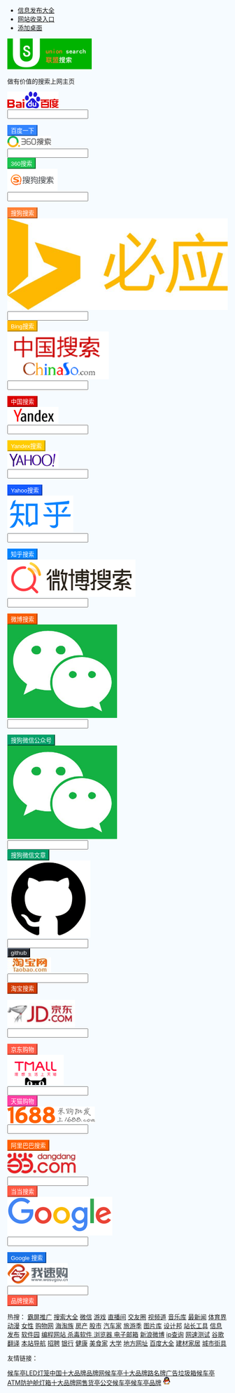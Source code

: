 <html>
<head>
<!-- 参考http://www.wosusou.com/ -->

<meta http-equiv="content-type" content="text/html; charset=UTF-8" />
<title>我速搜_综合搜索/网址导航最实用的搜索引擎大全上网主页[搜索神器]</title>

<meta name="keywords" content="综合搜索,搜索大全,集成搜索,速搜,搜索引擎,搜索引擎大全,网址大全,网址导航,我速搜,搜索神器,搜索主页,综合搜索主页,搜索引擎大全,so,搜" />
<meta name="description" content="我速搜-是免费为网友提供搜索服务的综合搜索大全及网址大全,,网址导航本地服务，界面简洁，集合人性化搜索功能，我速搜综合搜索引擎大全打造全新的搜索模式，满足您工作更快捷，更省心的搜索神器" />

<meta http-equiv="X-UA-Compatible" content="IE=edge" />
<link rel="shortcut icon" href="/img/favico.ico" />

<!-- <script type="text/javascript" src="/img/jquery-1.10.2.min.js"></script> -->
<script type="text/javascript" src="/js/jquery-2.0.3.min.js"></script>

<script type="text/javascript" src="/js/jquery-migrate-1.2.1.min.js"></script>
<script type="text/javascript" src="/js/common.js"></script>

<meta name="360-site-verification" content="b933cf8b33e214a5645d65f927176572" />
<link href="/css/bootstrap3.1.1.min.css" rel="stylesheet" />

<script type="text/javascript" src="/js/application.js"></script>
<link href="/css/font-awesome.min.css" rel="stylesheet">

<link href="/css/main.css" rel="stylesheet" />
</head>

<body>

<ul class="list-inline ul-right">
<li ><a href="http://www.wosusou.com/wzlx/20.html">信息发布大全</a></li>

<li ><a href="http://www.wosusou.com/category/1.html">网站收录入口</a></li>
<li><a href="http://www.wosusou.com/url.php" target="_blank"><span class="icon"></span>添加桌面</a></li>

</ul>

<link rel="stylesheet" type="text/css" href="/css/index.css" />

<div class="">
<div id="form-links" style="margin-top: 15px;">

<div id="website">
<a >

<img src="/img/unionSearch.jpg" style="height: 70px;">
</a>

<a style="display: block">
<p>做有价值的搜索上网主页</p>

</a> </div>
<form action="https://www.baidu.com/s" class="form-inline form-baidu" data-key="baidu" target="_blank" >

<div class="nav-cell">
<div class="input-group">

<div class="input-group-addon">
<img src="/img/baidu.png" alt="百度">

</div>
<input type="text" class="form-control form-input" id="inbaidu" name="wd" data-color="#3385ff" autocomplete="off">

<span class="sicon sr" style="display: none;"><img src="/img/icon_remove.png" class="is"></span>
<div class="input-group-addon input-btn"><input type="submit" value="百度一下" style="background-color: #3385ff;color: #fff;border-color: #3385ff;" onclick="add_history(this)"></div>

<div class="clearfix"></div>
</div>

</div>
<div class="hotwords" style="display: none;">

<div class="h-l">
</div>

<div class="clearfix"></div>
</div>

</form><form action="https://www.so.com/s" class="form-inline form-so" data-key="so" target="_blank" >
<div class="nav-cell">

<div class="input-group">
<div class="input-group-addon">

<img src="/img/360.png" alt="360搜索">
</div>

<input type="text" class="form-control form-input" id="inso" name="q" data-color="#1bc550" autocomplete="off">
<span class="sicon sr" style="display: none;"><img src="/img/icon_remove.png" class="is"></span>

<div class="input-group-addon input-btn"><input type="submit" value="360搜索" style="background-color: #1bc550;color: #fff;border-color: #1bc550;" onclick="add_history(this)"></div>
<div class="clearfix"></div>

</div>
</div>

<div class="hotwords" style="display: none;">
<div class="h-l">

</div>
<div class="clearfix"></div>

</div>
</form><form action="https://www.sogou.com/web" class="form-inline form-sogou" data-key="sogou" target="_blank" >

<div class="nav-cell">
<div class="input-group">

<div class="input-group-addon">
<img src="/img/sougou.png" alt="搜狗搜索">

</div>
<input type="text" class="form-control form-input" id="insogou" name="query" data-color="#FF8135" autocomplete="off">

<span class="sicon sr" style="display: none;"><img src="/img/icon_remove.png" class="is"></span>
<div class="input-group-addon input-btn"><input type="submit" value="搜狗搜索" style="background-color: #FF8135;color: #fff;border-color: #FF8135;" onclick="add_history(this)"></div>

<div class="clearfix"></div>
</div>

</div>
<div class="hotwords" style="display: none;">

<div class="h-l">
</div>

<div class="clearfix"></div>
</div>

</form>
<form action="http://www.bing.com/search" class="form-inline form-Bing" data-key="bing" target="_blank" >
                                <div class="nav-cell">
                    <div class="input-group">
                        <div class="input-group-addon">
                            <img src="/img/bing.jpg" alt="Bing搜索">
                        </div>
                        <input type="text" class="form-control form-input" id="inBing" name="q" data-color="#FFB700" autocomplete="off">
                        <span class="sicon sr" style="display: none;"><img src="/img/icon_remove.png" class="is"></span>
                        <div class="input-group-addon input-btn"><input type="submit" value="Bing搜索" style="background-color: #FFB700;color: #fff;border-color: #FFB700;" onclick="add_history(this)"></div>
                        <div class="clearfix"></div>
                    </div>
                </div>
                <div class="hotwords" style="display: none;">
                    <div class="h-l"></div>
                    <div class="clearfix"></div>
                </div>
 </form>
<form action="http://www.chinaso.com/search/pagesearch.htm" class="form-inline form-sogou" data-key="chinaso" target="_blank" >

<div class="nav-cell">
<div class="input-group">

<div class="input-group-addon">
<img src="/img/ChinaSo.png" alt="中国搜索">

</div>
<input type="text" class="form-control form-input" id="inchinaso" name="q" data-color="#db0000" autocomplete="off">

<span class="sicon sr" style="display: none;"><img src="/img/icon_remove.png" class="is"></span>
<div class="input-group-addon input-btn"><input type="submit" value="中国搜索" style="background-color: #db0000;color: #fff;border-color: #db0000;" onclick="add_history(this)"></div>

<div class="clearfix"></div>
</div>

</div>
<div class="hotwords" style="display: none;">

<div class="h-l">
</div>

<div class="clearfix"></div>
</div>

</form>
<form action="https://www.yandex.com/search/" class="form-inline form-yandex" data-key="yandex" target="_blank" >

<div class="nav-cell">
<div class="input-group">

<div class="input-group-addon">
<img src="/img/yandex.png" alt="Yandex搜索">

</div>
<input type="text" class="form-control form-input" id="inyandex" name="text" data-color="#fc0" autocomplete="off">

<span class="sicon sr" style="display: none;"><img src="/img/icon_remove.png" class="is"></span>
<div class="input-group-addon input-btn"><input type="submit" value="Yandex搜索" style="background-color: #fc0;color: #fff;border-color: #fc0;" onclick="add_history(this)"></div>

<div class="clearfix"></div>
</div>

</div>
<div class="hotwords" style="display: none;">

<div class="h-l">
</div>

<div class="clearfix"></div>
</div>

</form>
<form action="https://search.yahoo.com/search" class="form-inline form-yahoo" data-key="yahoo" target="_blank" >

<div class="nav-cell">
<div class="input-group">

<div class="input-group-addon">
<img src="/img/yahoo.png" alt="Yahoo搜索">

</div>
<input type="text" class="form-control form-input" id="inyahoo" name="p" data-color="#145aff" autocomplete="off">

<span class="sicon sr" style="display: none;"><img src="/img/icon_remove.png" class="is"></span>
<div class="input-group-addon input-btn"><input type="submit" value="Yahoo搜索" style="background-color: #145aff;color: #fff;border-color: #145aff;" onclick="add_history(this)"></div>

<div class="clearfix"></div>
</div>

</div>
<div class="hotwords" style="display: none;">

<div class="h-l">
</div>

<div class="clearfix"></div>
</div>

</form>
<form action="https://www.zhihu.com/search" class="form-inline form-zhihu" data-key="zhihu" target="_blank" >

<div class="nav-cell">
<div class="input-group">

<div class="input-group-addon">
<img src="/img/zhihu.png" alt="知乎搜索">

</div>
<input type="text" class="form-control form-input" id="inzhihu" name="q" data-color="#0084FF" autocomplete="off">

<span class="sicon sr" style="display: none;"><img src="/img/icon_remove.png" class="is"></span>
<div class="input-group-addon input-btn"><input type="submit" value="知乎搜索" style="background-color: #0084FF;color: #fff;border-color: #0084FF;" onclick="add_history(this)"></div>

<div class="clearfix"></div>
</div>

</div>
<div class="hotwords" style="display: none;">

<div class="h-l">
</div>

<div class="clearfix"></div>
</div>

</form>
<form action="https://s.weibo.com/weibo" class="form-inline form-weibo" data-key="weibo" target="_blank" >

<div class="nav-cell">
<div class="input-group">

<div class="input-group-addon">
<img src="/img/weibosousuo.png" alt="微博搜索">

</div>
<input type="text" class="form-control form-input" id="inweibo" name="q" data-color="#f85d00" autocomplete="off">

<span class="sicon sr" style="display: none;"><img src="/img/icon_remove.png" class="is"></span>
<div class="input-group-addon input-btn"><input type="submit" value="微博搜索" style="background-color: #f85d00;color: #fff;border-color: #f85d00;" onclick="add_history(this)"></div>

<div class="clearfix"></div>
</div>

</div>
<div class="hotwords" style="display: none;">

<div class="h-l">
</div>

<div class="clearfix"></div>
</div>

</form>
<form action="http://weixin.sogou.com/weixin" class="form-inline form-weixin" data-key="weixin" target="_blank" >

<div class="nav-cell">
<div class="input-group">

<div class="input-group-addon">
<img src="/img/weixin.png" alt="搜狗微信公众号">

</div>
<input type="text" class="form-control form-input" id="inweixin" name="query" data-color="#00a06a" autocomplete="off">

<span class="sicon sr" style="display: none;"><img src="/img/icon_remove.png" class="is"></span>
<div class="input-group-addon input-btn"><input type="submit" value="搜狗微信公众号" style="background-color: #00a06a;color: #fff;border-color: #00a06a;" onclick="add_history(this)"></div>

<div class="clearfix"></div>
</div>

</div>
<div class="hotwords" style="display: none;">

<div class="h-l">
</div>

<div class="clearfix"></div>
</div>

</form>
<form action="http://weixin.sogou.com/weixin" class="form-inline form-weixin" data-key="weixin" target="_blank" >

<div class="nav-cell">
<div class="input-group">

<div class="input-group-addon">
<img src="/img/weixin.png" alt="搜狗微信文章">

</div>
<input type="text" class="form-control form-input" id="inweixin1" name="query" data-color="#00a06a" autocomplete="off">

<input name="type" value="2" type="hidden">
<span class="sicon sr" style="display: none;"><img src="/img/icon_remove.png" class="is"></span>

<div class="input-group-addon input-btn"><input type="submit" value="搜狗微信文章" style="background-color: #00a06a;color: #fff;border-color: #00a06a;" onclick="add_history(this)"></div>
<div class="clearfix"></div>

</div>
</div>

<div class="hotwords" style="display: none;">
<div class="h-l">

</div>
<div class="clearfix"></div>

</div>
</form>

<form action="https://github.com/search" class="form-inline form-github" data-key="github" target="_blank" >
<div class="nav-cell">

<div class="input-group">
<div class="input-group-addon">

<img src="/img/github.png" alt="github">
</div>

<input type="text" class="form-control form-input" id="ingithub" name="q" data-color="#25292f" autocomplete="off">
<span class="sicon sr" style="display: none;"><img src="/img/icon_remove.png" class="is"></span>

<div class="input-group-addon input-btn"><input type="submit" value="github" style="background-color: #25292f;color: #fff;border-color: #25292f;" onclick="add_history(this)"></div>
<div class="clearfix"></div>

</div>
</div>

<div class="hotwords" style="display: none;">
<div class="h-l">

</div>
<div class="clearfix"></div>

</div>
</form>

<form action="https://s.taobao.com/search" class="form-inline form-taobaosousuo" data-key="taobaosousuo" target="_blank" >
<div class="nav-cell">

<div class="input-group">
<div class="input-group-addon">

<img src="/img/taobao.jpg" alt="淘宝搜索">
</div>

<input type="text" class="form-control form-input" id="intaobaosousuo" name="q" data-color="#D23B00" autocomplete="off">
<span class="sicon sr" style="display: none;"><img src="/img/icon_remove.png" class="is"></span>

<div class="input-group-addon input-btn"><input type="submit" value="淘宝搜索" style="background-color: #D23B00;color: #fff;border-color: #D23B00;" onclick="add_history(this)"></div>
<div class="clearfix"></div>

</div>
</div>

<div class="hotwords" style="display: none;">
<div class="h-l">

</div>
<div class="clearfix"></div>

</div>
</form><form action="http://search.jd.com/Search" class="form-inline form-jd" data-key="jd" target="_blank" >

<input type="hidden" name="enc" value="utf-8"> <div class="nav-cell">
<div class="input-group">

<div class="input-group-addon">
<img src="/img/jd.png" alt="京东购物">

</div>
<input type="text" class="form-control form-input" id="injd" name="keyword" data-color="#ff5943" autocomplete="off">

<span class="sicon sr" style="display: none;"><img src="/img/icon_remove.png" class="is"></span>
<div class="input-group-addon input-btn"><input type="submit" value="京东购物" style="background-color: #ff5943;color: #fff;border-color: #ff5943;" onclick="add_history(this)"></div>

<div class="clearfix"></div>
</div>

</div>
<div class="hotwords" style="display: none;">

<div class="h-l">
</div>

<div class="clearfix"></div>
</div>

</form><form action="https://list.tmall.com/search_product.htm" class="form-inline form-tianmaogouwu" data-key="tianmaogouwu" target="_blank" >
<div class="nav-cell">

<div class="input-group">
<div class="input-group-addon">

<img src="/img/tmall.png" alt="天猫购物">
</div>

<input type="text" class="form-control form-input" id="intianmaogouwu" name="q" data-color="#FF40A4" autocomplete="off">
<span class="sicon sr" style="display: none;"><img src="/img/icon_remove.png" class="is"></span>

<div class="input-group-addon input-btn"><input type="submit" value="天猫购物" style="background-color: #FF40A4;color: #fff;border-color: #FF40A4;" onclick="add_history(this)"></div>
<div class="clearfix"></div>

</div>
</div>

<div class="hotwords" style="display: none;">
<div class="h-l">

</div>
<div class="clearfix"></div>

</div>
</form><form action="https://s.1688.com/selloffer/offer_search.htm" class="form-inline form-alibaba" data-key="alibaba" target="_blank" onsubmit="return false;" >

<div class="nav-cell">
<div class="input-group">

<div class="input-group-addon">
<img src="/img/1688.png" alt="阿里巴巴">

</div>
<input type="text" class="form-control form-input" id="inalibaba" name="keywords" data-color="#ff6000" autocomplete="off">

<span class="sicon sr" style="display: none;"><img src="/img/icon_remove.png" class="is"></span>
<div class="input-group-addon input-btn"><input type="submit" value="阿里巴巴搜索" style="background-color: #ff6000;color: #fff;border-color: #ff6000;" onclick="add_history(this)"></div>

<div class="clearfix"></div>
</div>

</div>
<div class="hotwords" style="display: none;">

<div class="h-l">
</div>

<div class="clearfix"></div>
</div>

</form><form action="http://search.dangdang.com/" class="form-inline form-dangdanwang" data-key="dangdanwang" target="_blank" >
<div class="nav-cell">

<div class="input-group">
<div class="input-group-addon">

<img src="/img/dangdang.png" alt="当当搜索">
</div>

<input type="text" class="form-control form-input" id="indangdanwang" name="key" data-color="#ff5943" autocomplete="off">
<span class="sicon sr" style="display: none;"><img src="/img/icon_remove.png" class="is"></span>

<div class="input-group-addon input-btn"><input type="submit" value="当当搜索" style="background-color: #ff5943;color: #fff;border-color: #ff5943;" onclick="add_history(this)"></div>
<div class="clearfix"></div>

</div>
</div>

<div class="hotwords" style="display: none;">
<div class="h-l">

</div>
<div class="clearfix"></div>

</div>
</form><form action="https://www.google.com/search" class="form-inline form-google" data-key="google" target="_blank" >

<div class="nav-cell">
<div class="input-group">

<div class="input-group-addon">
<img src="/img/google.png" alt="谷歌">

</div>
<input type="text" class="form-control form-input" id="ingoogle" name="q" data-color="#1A73E8" autocomplete="off">

<span class="sicon sr" style="display: none;"><img src="/img/icon_remove.png" class="is"></span>
<div class="input-group-addon input-btn"><input type="submit" value="Google 搜索" style="background-color: #1A73E8;color: #fff;border-color: #1A73E8;" onclick="add_history(this)"></div>

<div class="clearfix"></div>
</div>

</div>
<div class="hotwords" style="display: none;">

<div class="h-l">
</div>

<div class="clearfix"></div>
</div>

</form><form action="https://www.wosugou.cn/s/index" class="form-inline form-pinpaisousuo" data-key="pinpaisousuo" target="_blank" >
<div class="nav-cell">

<div class="input-group">
<div class="input-group-addon">

<img src="/img/wosugou.png" alt="品牌搜索">
</div>

<input type="text" class="form-control form-input" id="inpinpaisousuo" name="swd" data-color="#ff5943" autocomplete="off">
<span class="sicon sr" style="display: none;"><img src="/img/icon_remove.png" class="is"></span>

<div class="input-group-addon input-btn"><input type="submit" value="品牌搜索" style="background-color: #ff5943;color: #fff;border-color: #ff5943;" onclick="add_history(this)"></div>
<div class="clearfix"></div>

</div>
</div>

<div class="hotwords" style="display: none;">
<div class="h-l">

</div>
<div class="clearfix"></div>

</div>
</form> <div id="hotwebsite">

<span class="ht">热搜：</span>
<a href="https://www.wosugou.cn/Seller/detail/id/11029.html" target="_blank" onclick="set_action_pv(75)" >霸屏推广</a> <a href="http://www.wosusou.com/sousuodaquan.html" target="_blank" onclick="set_action_pv(73)" >搜索大全</a> <a href="https://wx.qq.com" target="_blank" onclick="set_action_pv(38)" >微信</a> <a href="http://www.wosusou.com/youxi.html" target="_blank" onclick="set_action_pv(54)" >游戏</a> <a href="http://www.wosusou.com/zhibojian.html" target="_blank" onclick="set_action_pv(47)" >直播间</a> <a href="http://www.wosusou.com/jiaoyou.html" target="_blank" onclick="set_action_pv(48)" >交友圈</a> <a href="http://www.wosusou.com/shipin.html" target="_blank" onclick="set_action_pv(26)" >视频道</a> <a href="http://www.wosusou.com/yinyue.html" target="_blank" onclick="set_action_pv(21)" >音乐库</a> <a href="http://www.wosusou.com/xinwen.html" target="_blank" onclick="set_action_pv(62)" >最新闻</a> <a href="http://www.wosusou.com/tiyu.html" target="_blank" onclick="set_action_pv(52)" >体育界</a> <a href="http://www.wosusou.com/dongman.html" target="_blank" onclick="set_action_pv(61)" >动漫</a> <a href="http://www.wosusou.com/nvxing.html" target="_blank" onclick="set_action_pv(60)" >女性</a> <a href="http://www.wosusou.com/gouwu.html" target="_blank" onclick="set_action_pv(49)" >购物网</a> <a href="http://www.wosusou.com/haitao.html" target="_blank" onclick="set_action_pv(53)" >海淘族</a> <a href="http://www.wosusou.com/fangchan.html" target="_blank" onclick="set_action_pv(51)" >房产</a> <a href="http://www.wosusou.com/gushi.html" target="_blank" onclick="set_action_pv(56)" >股市</a> <a href="http://www.wosusou.com/qiche.html" target="_blank" onclick="set_action_pv(18)" >汽车家</a> <a href="http://www.wosusou.com/lvyou.html" target="_blank" onclick="set_action_pv(55)" >旅游季</a> <a href="http://www.wosusou.com/tupianku.html" target="_blank" onclick="set_action_pv(46)" >图片库</a> <a href="http://www.wosusou.com/sheji.html" target="_blank" onclick="set_action_pv(50)" >设计邦</a> <a href="http://www.wosusou.com/zhanzhanggongju.html" target="_blank" onclick="set_action_pv(22)" >站长工具</a> <a href="http://www.wosusou.com/wzlx/20" target="_blank" onclick="set_action_pv(58)" >信息发布</a> <a href="http://www.wosusou.com/ruanjian.html" target="_blank" onclick="set_action_pv(57)" >软件园</a> <a href="http://www.wosusou.com/biancheng.html" target="_blank" onclick="set_action_pv(44)" >编程网站 </a> <a href="http://www.wosusou.com/shadu.html" target="_blank" onclick="set_action_pv(42)" >杀毒软件 </a> <a href="http://www.wosusou.com/liulanqi.html" target="_blank" onclick="set_action_pv(40)" >浏览器 </a> <a href="http://www.wosusou.com/youxiang.html" target="_blank" onclick="set_action_pv(41)" >电子邮箱</a> <a href="https://weibo.com" target="_blank" onclick="set_action_pv(7)" >新浪微博</a> <a href="http://www.ip138.com" target="_blank" onclick="set_action_pv(9)" >ip查询</a> <a href="http://www.speedtest.cn" target="_blank" onclick="set_action_pv(15)" >网速测试</a> <a href="https://translate.google.cn" target="_blank" onclick="set_action_pv(5)" >谷歌翻译</a> <a href="http://www.wosusou.com/benzhandaohang.html" target="_blank" onclick="set_action_pv(14)" >本站导航</a> <a href="http://www.wosusou.com/zhaopin.html" target="_blank" onclick="set_action_pv(30)" >招聘</a> <a href="http://www.wosusou.com/yinhang.html" target="_blank" onclick="set_action_pv(59)" >银行</a> <a href="http://www.wosusou.com/jiankang.html" target="_blank" onclick="set_action_pv(66)" >健康</a> <a href="http://www.wosusou.com/meishi.html" target="_blank" onclick="set_action_pv(68)" >美食家</a> <a href="http://www.wosusou.com/daxue.html" target="_blank" onclick="set_action_pv(69)" >大学</a> <a href="http://www.wosusou.com/difangwangzhan.html" target="_blank" onclick="set_action_pv(64)" >地方网址</a> <a href="http://www.wosusou.com/baidu.html" target="_blank" onclick="set_action_pv(71)" >百度大全</a> <a href="http://www.wosusou.com/jiancaijiaju.html" target="_blank" onclick="set_action_pv(70)" >建材家居</a> <a href="http://www.wosusou.com/chengshijiaju.html" target="_blank" onclick="set_action_pv(74)" >城市街具</a> </div>

</div>
</div>

<div id="friendlink">
<span class="t">友情链接：</span>

<a href="https://www.wosugou.cn/category/houcheting.html" target="_blank">候车亭</a><a href="https://www.wosugou.cn/S/index/swd/LEDdenglong/fm/1.html" target="_blank">LED灯笼</a><a href="https://www.wosugou.cn" target="_blank">中国十大品牌</a><a href="https://www.wosugou.cn" target="_blank">品牌网</a><a href="https://www.wosugou.cn/s/index/swd/%E5%80%99%E8%BD%A6%E4%BA%AD.html" target="_blank">候车亭</a><a href="https://www.wosugou.cn" target="_blank">十大品牌</a><a href="http://www.wxlmp.com" target="_blank">路名牌</a><a href="https://suqianyixin.1688.com" target="_blank">广告垃圾箱</a><a href="http://hct.wosugou.cn" target="_blank">候车亭</a><a href="http://www.wxadad.com" target="_blank">ATM防护舱</a><a href="http://www.wxad88.com" target="_blank">灯箱</a><a href="https://www.wosugou.cn" target="_blank">十大品牌网</a><a href="https://www.wosugou.cn/s/index/swd/%E5%94%AE%E8%B4%A7%E4%BA%AD.html" target="_blank">售货亭</a><a href="http://www.sqmygg.com" target="_blank">公交候车亭</a><a href="http://www.yulu168.com" target="_blank">候车亭</a><a href="https://www.wosugou.cn" target="_blank">品牌</a> <a href="http://wpa.qq.com/msgrd?v=3&amp;uin=2559961933&amp;site=qq&amp;menu=yes" target="_blank" ><img src="/img/qq.png" style="height: 18px;position: relative;top: -1px;"/></a></div>
<style>

html,body{
background: #f6fbff;

}
</style>

<script>
$(function(){

var history_ul = "";
$('.nav-cell .form-control').focus(function(event) {

var color = $(this).data('color');
var form = $(this).parents('form');

$(this).css('border-color' , color);
$('#ul-relate-keyword').remove();

if($(this).val()){
form.find('.sr').show();

}else{
form.find('.sr').hide();

}
if(history_ul){

form.find('.form-input').after("<div id='ul-relate-keyword'>" + history_ul + "</div>");
return false;

}
$.ajax({

url: '/searchHistory/ajax_get_hisorys',
type: 'GET',

dataType: 'json',
data: { keyword: '' },

}).done(function(res) {
if(res.status){

var str = "<ul id='ul-history'>";
if(res.data){

$.each(res.data,function(index, val){
str += "<li data-id='" + val.id + "' class='li-history li-his-" + val.id + "'><span class='t'>" + val.title + "</span><span class='close-kw'>x</span></li>";

})
str += "</ul>";

history_ul = str;
form.find('.form-input').after("<div id='ul-relate-keyword'>" + str + "</div>");

}
}

})
});

$('.nav-cell .form-control').blur(function(event) {
$(this).css('border-color' , "#b6b6b6");

});
$('body').css({

'height': $(window).height(),
});

$('#form-links').css({
'min-height' : $(window).height()-70

})
$('#ul-relate-keyword li .t').live('click',function(){

var parent = $(this).parents('form');
parent.find('.form-input').val($(this).text());

parent.find('#ul-relate-keyword').remove();
})

$('#ul-relate-keyword li').live('mouseover',function(){
$(this).find('.close-kw').show();

})
$('#ul-relate-keyword li').live('mouseout',function(){

$(this).find('.close-kw').hide();
})

$('#ul-relate-keyword').blur(function(e) {
$(this).remove();

});
$('.sr').click(function(event) {

var form = $(this).parents("form");
form.find(".form-input").val("").focus();

$(this).hide();
$('#ul-relate-keyword').remove();

});
$('.form-input').keyup(function(e) {

var form = $(this).parents("form");
var swd = $(this).val();

$.ajax({
url: "/SearchHistory/ajax_relate_keyword",

type: 'get',
dataType: 'JSON',

data: {
type: form.data('key'),

swd: swd
},

}).done(function(res) {
$("#ul-relate-keyword").remove();

if(res.length < 2) return ;
var str = "<div id='ul-relate-keyword'>"

str += "<ul class='urk'>";
$.each(res, function(idx, v) {

str += "<li class='li-rk'><span class='t'>" + v + "</span></li>";
});

str += "</ul></div>";
form.find('.form-input').after(str);

})
if($(this).val()){

form.find('.sr').show();
}else{

form.find('.sr').hide();
}

});
$('#ul-history .li-history .close-kw').live('click', function(e) {

var hid = $(this).parent('li').data("id");
$.ajax({

url: '/SearchHistory/ajax_del_sh',
type: 'GET',

dataType: 'json',
data: { hid: hid},

}).done(function(res) {
if(res.status){

$('.li-his-' + hid).remove();
if(!parseInt(res.type)) {

$('#ul-relate-keyword').remove();
}

}
})

});
$('body').click(function(e) {

if($(e.target).parents('.form-inline').length <= 0)
$('#ul-relate-keyword').remove();

})
})

function set_action_pv(hid){
X.get('/Action/set_action_pv?hid=' + hid + '&type=hotwords');

}
//更新热搜词的次数

function set_hot_pv(obj,hid){
var title = $(obj).attr("title");

$('.form-inline').find('.form-input').val(title);
X.get('/Hotwords/set_hot_pv?hid=' + hid);

}
</script>

<div class="clearfix"></div>
<footer >

<div class="container">
<div class="friendlink" style="text-align: center;">

<div class="bdsharebuttonbox" data-tag="share_1" style="display: inline-block;">
<a class="bds_weixin" data-cmd="weixin"></a>

<a class="bds_tsina" data-cmd="tsina"></a>
<a class="bds_qzone" data-cmd="qzone" href="#"></a>

<a class="bds_sqq" data-cmd="sqq"></a>
<a class="bds_baidu" data-cmd="baidu"></a>

<a class="bds_renren" data-cmd="renren"></a>
<a class="bds_tqq" data-cmd="tqq"></a>

<a class="bds_tieba" data-cmd="tieba"></a>
<a class="bds_tqf" data-cmd="tqf"></a>

<a class="bds_kaixin001" data-cmd="kaixin001"></a>
<a class="bds_meilishuo" data-cmd="meilishuo"></a>

<a class="bds_huaban" data-cmd="huaban"></a>
<a class="bds_bdhome" data-cmd="bdhome"></a>

<a class="bds_mogujie" data-cmd="mogujie"></a>
<a class="bds_ty" data-cmd="ty"></a>

<a class="bds_fbook" data-cmd="fbook"></a>
<a class="bds_twi" data-cmd="twi"></a>

<a class="bds_mshare" data-cmd="mshare"></a>
<a class="bds_more" data-cmd="more"></a>

<!-- <a class="bds_count" data-cmd="count"></a> -->
</div>

<script>
window._bd_share_config = {

share : [{
"bdSize" : 24

}],
};

with(document)0[(getElementsByTagName('head')[0]||body).appendChild(createElement('script')).src='http://bdimg.share.baidu.com/static/api/js/share.js?cdnversion='+~(-new Date()/36e5)];
</script>

</div>


</div>

</footer>

<script>

var _hmt = _hmt || [];
(function() {

var hm = document.createElement("script");
hm.src = "https://hm.baidu.com/hm.js?3806f47608934f274e35dd6e2d415182";

var s = document.getElementsByTagName("script")[0];
s.parentNode.insertBefore(hm, s);

})();
</script>

<!-- 参考http://www.wosusou.com/ -->

<body>

</html>

